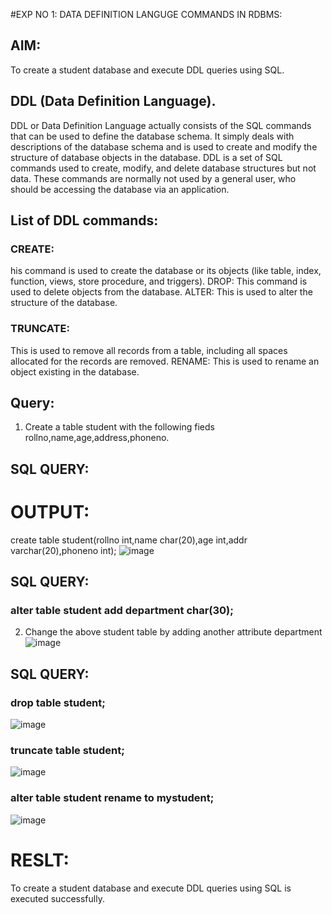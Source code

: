 #EXP NO 1: DATA DEFINITION LANGUGE COMMANDS IN RDBMS:
## AIM:
To create a student database and execute DDL queries using SQL.
## DDL (Data Definition Language).
DDL or Data Definition Language actually consists of the SQL commands that can be used to define the database schema. It simply deals with descriptions of the database schema and is used to create and modify the structure of database objects in the database. DDL is a set of SQL commands used to create, modify, and delete database structures but not data. These commands are normally not used by a general user, who should be accessing the database via an application.
## List of DDL commands:
### CREATE:
his command is used to create the database or its objects (like table, index, function, views, store procedure, and triggers). DROP: This command is used to delete objects from the database. ALTER: This is used to alter the structure of the database.
### TRUNCATE:
This is used to remove all records from a table, including all spaces allocated for the records are removed. RENAME: This is used to rename an object existing in the database.
## Query:
1) Create a table student with the following fieds rollno,name,age,address,phoneno.
## SQL QUERY: 
# OUTPUT:
create table student(rollno int,name char(20),age int,addr varchar(20),phoneno int);
![image](https://github.com/Jeevithaelumalai/G2_DBMS/assets/118708245/04159bcd-7e7e-498c-92b6-a0cf49f97014)
## SQL QUERY:
### alter table student add department char(30);
2) Change the above student table by adding another attribute department
![image](https://github.com/Jeevithaelumalai/G2_DBMS/assets/118708245/efb61fb6-0680-43b8-992a-3553dc9f2970)
## SQL QUERY:
### drop table student;

![image](https://github.com/Jeevithaelumalai/G2_DBMS/assets/118708245/e5e5796b-5164-46cf-bc28-d745c9c00240)
### truncate table student;

![image](https://github.com/Jeevithaelumalai/G2_DBMS/assets/118708245/7c7b3c48-3e22-4cfd-afd0-a8352cd453b5)
### alter table student rename to mystudent;

![image](https://github.com/Jeevithaelumalai/G2_DBMS/assets/118708245/e51ca246-2e5c-4819-a327-efa3a0ad9db7)
# RESLT:
To create a student database and execute DDL queries using SQL is executed successfully.
